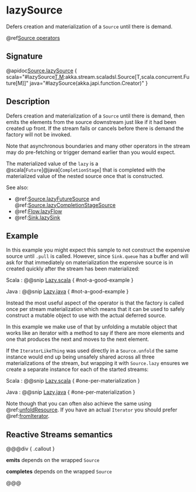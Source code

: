 # lazySource

Defers creation and materialization of a `Source` until there is demand.

@ref[Source operators](../index.md#source-operators)

## Signature

@apidoc[Source.lazySource](Source$) { scala="#lazySource[T,M](create:()=&gt;akka.stream.scaladsl.Source[T,M]):akka.stream.scaladsl.Source[T,scala.concurrent.Future[M]]" java="#lazySource(akka.japi.function.Creator)" }

## Description

Defers creation and materialization of a `Source` until there is demand, then emits the elements from the source
downstream just like if it had been created up front. If the stream fails or cancels before there is demand the factory will not be invoked.

Note that asynchronous boundaries and many other operators in the stream may do pre-fetching or trigger demand earlier
than you would expect.

The materialized value of the `lazy` is a @scala[`Future`]@java[`CompletionStage`] that is completed with the 
materialized value of the nested source once that is constructed.

See also:
 
 * @ref:[Source.lazyFutureSource](lazyFutureSource.md) and @ref:[Source.lazyCompletionStageSource](lazyCompletionStageSource.md)
 * @ref:[Flow.lazyFlow](../Flow/lazyFlow.md)
 * @ref:[Sink.lazySink](../Sink/lazySink.md)

## Example

In this example you might expect this sample to not construct the expensive source until `.pull` is called. However, 
since `Sink.queue` has a buffer and will ask for that immediately on materialization the expensive source is in created
quickly after the stream has been materialized:

Scala
:   @@snip [Lazy.scala](/akka-docs/src/test/scala/docs/stream/operators/source/Lazy.scala) { #not-a-good-example }

Java
:   @@snip [Lazy.java](/akka-docs/src/test/java/jdocs/stream/operators/source/Lazy.java) { #not-a-good-example }

Instead the most useful aspect of the operator is that the factory is called once per stream materialization 
which means that it can be used to safely construct a mutable object to use with the actual deferred source. 

In this example we make use of that by unfolding a mutable object that works like an iterator with a method to say if 
there are more elements and one that produces the next and moves to the next element.

If the `IteratorLikeThing` was used directly in a `Source.unfold` the same instance would end up being unsafely shared
across all three materializations of the stream, but wrapping it with `Source.lazy` ensures we create a separate instance
for each of the started streams:

Scala
:   @@snip [Lazy.scala](/akka-docs/src/test/scala/docs/stream/operators/source/Lazy.scala) { #one-per-materialization }

Java
:   @@snip [Lazy.java](/akka-docs/src/test/java/jdocs/stream/operators/source/Lazy.java) { #one-per-materialization }

Note though that you can often also achieve the same using @ref:[unfoldResource](unfoldResource.md). If you have an actual `Iterator`
you should prefer @ref:[fromIterator](fromIterator.md).


## Reactive Streams semantics

@@@div { .callout }

**emits** depends on the wrapped `Source`

**completes** depends on the wrapped `Source`

@@@
